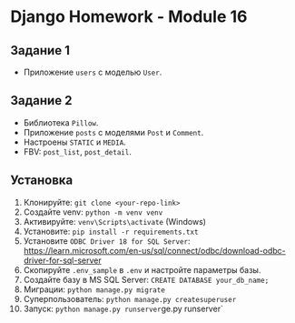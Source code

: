 # Django Homework - Module 16

## Задание 1
- Приложение `users` с моделью `User`.

## Задание 2
- Библиотека `Pillow`.
- Приложение `posts` с моделями `Post` и `Comment`.
- Настроены `STATIC` и `MEDIA`.
- FBV: `post_list`, `post_detail`.

## Установка
1. Клонируйте: `git clone <your-repo-link>`
2. Создайте venv: `python -m venv venv`
3. Активируйте: `venv\Scripts\activate` (Windows)
4. Установите: `pip install -r requirements.txt`
5. Установите `ODBC Driver 18 for SQL Server`: https://learn.microsoft.com/en-us/sql/connect/odbc/download-odbc-driver-for-sql-server
6. Скопируйте `.env_sample` в `.env` и настройте параметры базы.
7. Создайте базу в MS SQL Server: `CREATE DATABASE your_db_name;`
8. Миграции: `python manage.py migrate`
9. Суперпользователь: `python manage.py createsuperuser`
10. Запуск: `python manage.py runserver`ge.py runserver`